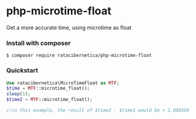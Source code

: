 # php-microtime-float
Get a more accurate time, using microtime as float

### Install with composer

`$ composer require ratacibernetica/php-microtime-float`

### Quickstart

```php
Use ratacibernetica\MicroTimeFloat as MTF;
$time = MTF::microtime_float();
sleep(1);
$time2 = MTF::microtime_float();

//in this example, the result of $time2 - $time1 would be > 1.00XXXX
```
